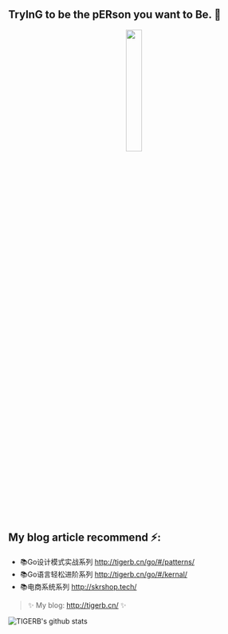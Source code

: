 ## TryInG to be the pERson you want to Be. 👋

<p align="center">
    <img style="vertical-align:middle" width="25%" src="http://cdn.tigerb.cn/wechat-blog-qrcode.jpg?imageMogr2/thumbnail/260x260!/format/webp/blur/1x0/quality/90|imageslim">
    
<p>

## My blog article recommend ⚡️:

- 📚Go设计模式实战系列 <http://tigerb.cn/go/#/patterns/>
- 📚Go语言轻松进阶系列 <http://tigerb.cn/go/#/kernal/>
- 📚电商系统系列 <http://skrshop.tech/>

> ✨ My blog: <http://tigerb.cn/> ✨

![TIGERB's github stats](https://github-readme-stats.vercel.app/api/?username=tigerb&show_icons=true&title_color=336699&icon_color=99CCCC&text_color=666&bg_color=fff)
